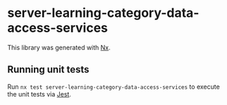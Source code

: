 # server-learning-category-data-access-services

This library was generated with [Nx](https://nx.dev).

## Running unit tests

Run `nx test server-learning-category-data-access-services` to execute the unit tests via [Jest](https://jestjs.io).
